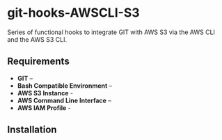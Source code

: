git-hooks-AWSCLI-S3
===================

Series of functional hooks to integrate GIT with AWS S3 via the AWS CLI and the AWS S3 CLI.

## Requirements

* **GIT** – 
* **Bash Compatible Environment** –
* **AWS S3 Instance** - 
* **AWS Command Line Interface** – 
* **AWS IAM Profile** -

## Installation
